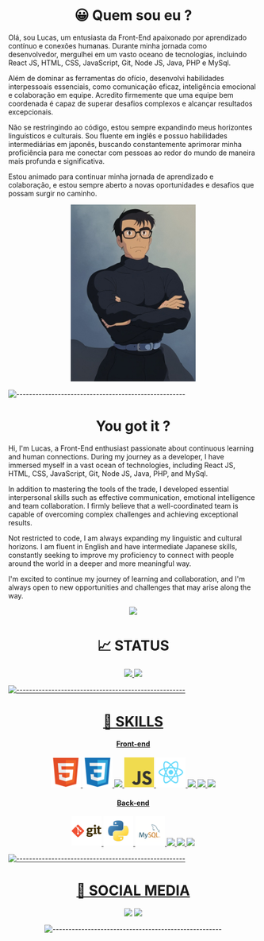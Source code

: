 

<h1 align="center">😀 Quem sou eu ?</h1>
<p align="center" class="typewriter-text">

Olá, sou Lucas, um entusiasta da Front-End apaixonado por aprendizado contínuo e conexões humanas. Durante minha jornada como desenvolvedor, mergulhei em um vasto oceano de tecnologias, incluindo React JS, HTML, CSS, JavaScript, Git, Node JS, Java, PHP e MySql.

Além de dominar as ferramentas do ofício, desenvolvi habilidades interpessoais essenciais, como comunicação eficaz, inteligência emocional e colaboração em equipe. Acredito firmemente que uma equipe bem coordenada é capaz de superar desafios complexos e alcançar resultados excepcionais.

Não se restringindo ao código, estou sempre expandindo meus horizontes linguísticos e culturais. Sou fluente em inglês e possuo habilidades intermediárias em japonês, buscando constantemente aprimorar minha proficiência para me conectar com pessoas ao redor do mundo de maneira mais profunda e significativa.

Estou animado para continuar minha jornada de aprendizado e colaboração, e estou sempre aberto a novas oportunidades e desafios que possam surgir no caminho.

</p>
  <p align="center"><img width=50% src="https://github.com/Lucasbarbosa332/lucasbarbosa332/blob/main/openart-image_nw0AIiik_1717058010803_raw.jpg"></img></p>

 ![-----------------------------------------------------](https://raw.githubusercontent.com/andreasbm/readme/master/assets/lines/rainbow.png)
 <h1 align="center"> You got it ?</h1>
<p align="center" class="typewriter-text">

Hi, I'm Lucas, a Front-End enthusiast passionate about continuous learning and human connections. During my journey as a developer, I have immersed myself in a vast ocean of technologies, including React JS, HTML, CSS, JavaScript, Git, Node JS, Java, PHP, and MySql.

In addition to mastering the tools of the trade, I developed essential interpersonal skills such as effective communication, emotional intelligence and team collaboration. I firmly believe that a well-coordinated team is capable of overcoming complex challenges and achieving exceptional results.

Not restricted to code, I am always expanding my linguistic and cultural horizons. I am fluent in English and have intermediate Japanese skills, constantly seeking to improve my proficiency to connect with people around the world in a deeper and more meaningful way.

I'm excited to continue my journey of learning and collaboration, and I'm always open to new opportunities and challenges that may arise along the way.

</p>

  <p align="center"><img width=50% src="bemvindo-15.gif"></img></p>
 
 <h1 align="center">📈 STATUS</h1>
  <div align="center">
  <a href="https://github.com/Luicasbarbosa332">
  <img width="42%" src="https://github-readme-stats.vercel.app/api?username=Lucasbarbosa332&theme=dracula&show_icons=true" />
  <img width="42%" src="https://github-readme-stats.vercel.app/api/top-langs/?username=Lucasbarbosa332&layout=compact&theme=dracula" />
</div>
 
 ![-----------------------------------------------------](https://raw.githubusercontent.com/andreasbm/readme/master/assets/lines/rainbow.png)
 
<h1 align="center">🧠 SKILLS</h1>
<div align="center">
  <h4>Front-end</h4>
  <img height="60" src="https://raw.githubusercontent.com/devicons/devicon/master/icons/html5/html5-original.svg">
  <img height="60" src="https://raw.githubusercontent.com/devicons/devicon/master/icons/css3/css3-original.svg">
 
  <img height="60" src="https://user-images.githubusercontent.com/68698781/148557525-ac893d52-85e2-49a7-b7fc-8bd6c0464612.png">
  <img height="60" src="https://raw.githubusercontent.com/github/explore/80688e429a7d4ef2fca1e82350fe8e3517d3494d/topics/javascript/javascript.png">
  <img height="60" src="https://raw.githubusercontent.com/github/explore/80688e429a7d4ef2fca1e82350fe8e3517d3494d/topics/react/react.png">
  <img height="60" src="https://img.icons8.com/external-tal-revivo-color-tal-revivo/48/000000/external-jest-can-collect-code-coverage-information-from-entire-projects-logo-color-tal-revivo.png">
  <img height="60" src="https://img.icons8.com/color/48/000000/redux.png">
  <img height="60" src="https://img.icons8.com/color/48/000000/bootstrap.png">
  <h4>Back-end</h4>
  <img height="60" src="https://raw.githubusercontent.com/github/explore/80688e429a7d4ef2fca1e82350fe8e3517d3494d/topics/git/git.png">
  <img height="60" src="https://raw.githubusercontent.com/github/explore/80688e429a7d4ef2fca1e82350fe8e3517d3494d/topics/python/python.png">
  <img height="60" src="https://raw.githubusercontent.com/github/explore/80688e429a7d4ef2fca1e82350fe8e3517d3494d/topics/mysql/mysql.png">
  <img height="60" src="https://user-images.githubusercontent.com/68698781/148557525-ac893d52-85e2-49a7-b7fc-8bd6c0464612.png">
  <img height="60" src="https://user-images.githubusercontent.com/68698781/152196540-efaf5119-67de-43f1-b955-55ed2b086796.png">
  <img height="60" src="https://user-images.githubusercontent.com/68698781/152196431-6032d26a-545a-414d-a10c-6deddfe52f90.png">
</div>
 
 ![-----------------------------------------------------](https://raw.githubusercontent.com/andreasbm/readme/master/assets/lines/rainbow.png)
 
 <h1 align="center">📧 SOCIAL MEDIA</h1>
<div align="center"> 
  <a href = ""><img src="https://img.shields.io/badge/-Gmail-%23333?style=for-the-badge&logo=gmail&logoColor=white" target="_blank"></a>
  <a href="" target="_blank"><img src="https://img.shields.io/badge/-LinkedIn-%230077B5?style=for-the-badge&logo=linkedin&logoColor=white" target="_blank"></a> 
 
 ![-----------------------------------------------------](https://raw.githubusercontent.com/andreasbm/readme/master/assets/lines/rainbow.png)
 
 
</div>

